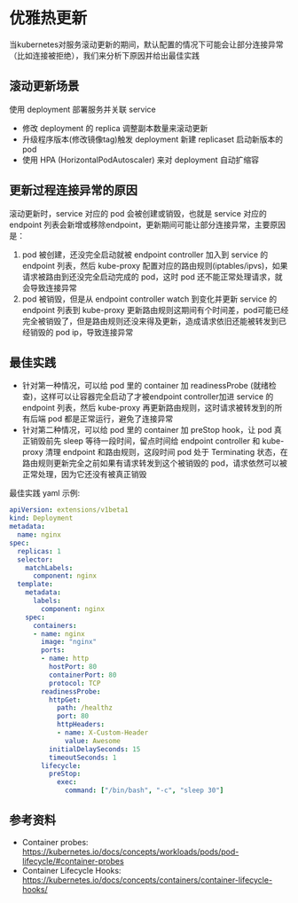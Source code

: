 # 优雅热更新
当kubernetes对服务滚动更新的期间，默认配置的情况下可能会让部分连接异常（比如连接被拒绝），我们来分析下原因并给出最佳实践

## 滚动更新场景
使用 deployment 部署服务并关联 service
- 修改 deployment 的 replica 调整副本数量来滚动更新
- 升级程序版本(修改镜像tag)触发 deployment 新建 replicaset 启动新版本的 pod
- 使用 HPA (HorizontalPodAutoscaler) 来对 deployment 自动扩缩容

## 更新过程连接异常的原因
滚动更新时，service 对应的 pod 会被创建或销毁，也就是 service 对应的 endpoint 列表会新增或移除endpoint，更新期间可能让部分连接异常，主要原因是：
1. pod 被创建，还没完全启动就被 endpoint controller 加入到 service 的 endpoint 列表，然后 kube-proxy 配置对应的路由规则(iptables/ipvs)，如果请求被路由到还没完全启动完成的 pod，这时 pod 还不能正常处理请求，就会导致连接异常
2. pod 被销毁，但是从 endpoint controller watch 到变化并更新 service 的 endpoint 列表到 kube-proxy 更新路由规则这期间有个时间差，pod可能已经完全被销毁了，但是路由规则还没来得及更新，造成请求依旧还能被转发到已经销毁的 pod ip，导致连接异常

## 最佳实践
- 针对第一种情况，可以给 pod 里的 container 加 readinessProbe (就绪检查)，这样可以让容器完全启动了才被endpoint controller加进 service 的 endpoint 列表，然后 kube-proxy 再更新路由规则，这时请求被转发到的所有后端 pod 都是正常运行，避免了连接异常
- 针对第二种情况，可以给 pod 里的 container 加 preStop hook，让 pod 真正销毁前先 sleep 等待一段时间，留点时间给 endpoint controller 和 kube-proxy 清理 endpoint 和路由规则，这段时间 pod 处于 Terminating 状态，在路由规则更新完全之前如果有请求转发到这个被销毁的 pod，请求依然可以被正常处理，因为它还没有被真正销毁

最佳实践 yaml 示例:
``` yaml
apiVersion: extensions/v1beta1
kind: Deployment
metadata:
  name: nginx
spec:
  replicas: 1
  selector:
    matchLabels:
      component: nginx
  template:
    metadata:
      labels:
        component: nginx
    spec:
      containers:
      - name: nginx
        image: "nginx"
        ports:
        - name: http
          hostPort: 80
          containerPort: 80
          protocol: TCP
        readinessProbe:
          httpGet:
            path: /healthz
            port: 80
            httpHeaders:
            - name: X-Custom-Header
              value: Awesome
          initialDelaySeconds: 15
          timeoutSeconds: 1
        lifecycle:
          preStop:
            exec:
              command: ["/bin/bash", "-c", "sleep 30"]
```

## 参考资料
- Container probes: https://kubernetes.io/docs/concepts/workloads/pods/pod-lifecycle/#container-probes
- Container Lifecycle Hooks: https://kubernetes.io/docs/concepts/containers/container-lifecycle-hooks/
